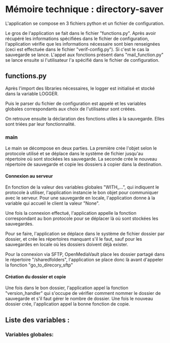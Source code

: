 # Mémoire technique : directory-saver

L'application se compose en 3 fichiers python et un fichier de configuration.

Le gros de l'application se fait dans le fichier "functions.py". Après avoir récupéré les informations spécifiées dans le fichier de configuration, l'application vérifie que les informations nécessaire sont bien renseignées (ceci est effectuée dans le fichier "verif-config.py"). Si c'est le cas la sauvegarde se lance. L'appel aux fonctions présent dans "mail_function.py" se lance ensuite si l'utilisateur l'a spécifié dans le fichier de configuration.

## functions.py

Après l'import des libraries nécessaires, le logger est initialisé et stocké dans la variable LOGGER.

Puis le parser du fichier de configuration est appelé et les variables globales correspondants aux choix de l'utilisateur sont créées.

On retrouve ensuite la déclaration des fonctions utiles à la sauvegarde. Elles sont triées par leur fonctionnalité.

### main

Le main se décompose en deux parties. La première crée l'objet selon le protocole utilisé et se déplace dans le système de fichier jusqu'au répertoire où sont stockées les sauvegarde. La seconde crée le nouveau répertoire de sauvegarde et copie les dossiers à copier dans la destination.

#### Connexion au serveur

En fonction de la valeur des variables globales "WITH_...", qui indiquent le protocole à utiliser, l'application instancie le bon objet pour communiquer avec le serveur. Pour une sauvegarde en locale, l'application donne à la variable qui accueil le client la valeur "None".

Une fois la connexion effectué, l'application appelle la fonction correspondant au bon protocole pour se déplacer là où sont stockées les sauvegardes.

Pour se faire, l'application se déplace dans le système de fichier dossier par dossier, et crée les répertoires manquant s'il le faut, sauf pour les sauvegardes en locale où les dossiers doivent déjà exister.

Pour la connexion via SFTP, OpenMediaVault place les dossier partagé dans le répertoire "/sharedfolders", l'application se place donc là avant d'appeler la fonction "go_to_direcory_sftp"

#### Création du dossier et copie

Une fois dans le bon dossier, l'application appel la fonction "version_handler" qui s'occupe de vérifier comment nommer le dossier de sauvegarde et s'il faut gérer le nombre de dossier. Une fois le nouveau dossier crée, l'application appel la bonne fonction de copie.

## Liste des variables : 

### Variables globales:


